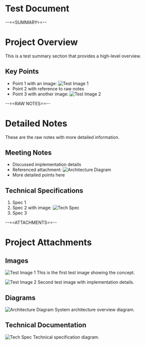 # Test Document

--==SUMMARY==--
# Project Overview
This is a test summary section that provides a high-level overview.

## Key Points
- Point 1 with an image: ![Test Image 1](images/test1.png)
- Point 2 with reference to raw notes
- Point 3 with another image: ![Test Image 2](images/test2.jpg)

--==RAW NOTES==--
# Detailed Notes
These are the raw notes with more detailed information.

## Meeting Notes
- Discussed implementation details
- Referenced attachment: ![Architecture Diagram](diagrams/arch.png)
- More detailed points here

## Technical Specifications
1. Spec 1
2. Spec 2 with image: ![Tech Spec](images/spec.png)
3. Spec 3

--==ATTACHMENTS==--
# Project Attachments

## Images
![Test Image 1](images/test1.png)
This is the first test image showing the concept.

![Test Image 2](images/test2.jpg)
Second test image with implementation details.

## Diagrams
![Architecture Diagram](diagrams/arch.png)
System architecture overview diagram.

## Technical Documentation
![Tech Spec](images/spec.png)
Technical specification diagram. 